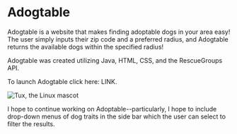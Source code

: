 # Adogtable


Adogtable is a website that makes finding adoptable dogs in your area easy! The user simply inputs their zip code and a preferred radius, and Adogtable returns the available dogs within the specified radius! 

Adogtable was created utilizing Java, HTML, CSS, and the RescueGroups API. 

To launch Adogtable click here: LINK.

![Tux, the Linux mascot](/assets/images/tux.png)

I hope to continue working on Adoptable--particularly, I hope to include drop-down menus of dog traits in the side bar which the user can select to filter the results. 

